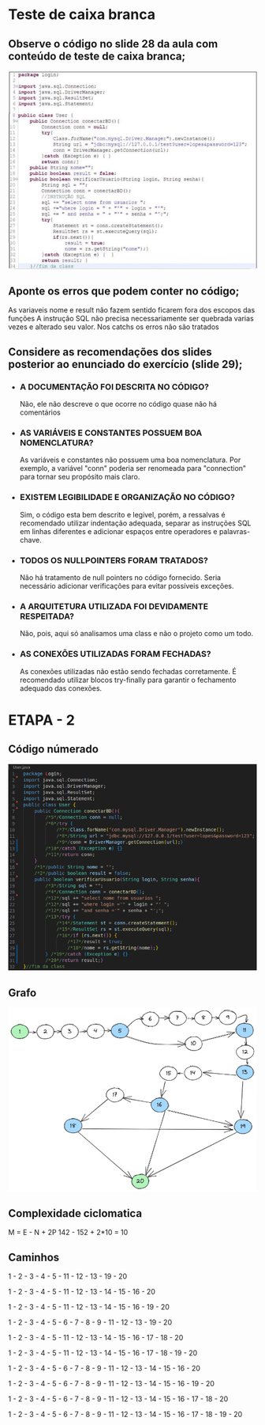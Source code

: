 # Teste de caixa branca

## Observe o código no slide 28 da aula com conteúdo de teste de caixa branca;
[![N|Code](https://github.com/douglads/teste-caixa-branca/blob/main/code.JPG?raw=true)](https://github.com/douglads/teste-caixa-branca)
## Aponte os erros que podem conter no código;
As variaveis nome e result não fazem sentido ficarem fora dos escopos das funções
A instrução SQL não precisa necessariamente ser quebrada varias vezes e alterado seu valor.
Nos catchs os erros não são tratados

## Considere as recomendações dos slides posterior ao enunciado do exercício (slide 29);

- ### A DOCUMENTAÇÃO FOI DESCRITA NO CÓDIGO?
    Não, ele não descreve o que ocorre no código quase não há comentários
- ### AS VARIÁVEIS E CONSTANTES POSSUEM BOA NOMENCLATURA?
    As variáveis e constantes não possuem uma boa nomenclatura. Por exemplo, a variável "conn" poderia ser renomeada para "connection" para tornar seu propósito mais claro.
- ### EXISTEM LEGIBILIDADE E ORGANIZAÇÃO NO CÓDIGO?
    Sim, o código esta bem descrito e legivel, porém, a ressalvas é recomendado utilizar indentação adequada, separar as instruções SQL em linhas diferentes e adicionar espaços entre operadores e palavras-chave.
- ### TODOS OS NULLPOINTERS FORAM TRATADOS?
    Não há tratamento de null pointers no código fornecido. Seria necessário adicionar verificações para evitar possíveis exceções.
- ### A ARQUITETURA UTILIZADA FOI DEVIDAMENTE RESPEITADA?
    Não, pois, aqui só analisamos uma class e não o projeto como um todo.
- ### AS CONEXÕES UTILIZADAS FORAM FECHADAS?
    As conexões utilizadas não estão sendo fechadas corretamente. É recomendado utilizar blocos try-finally para garantir o fechamento adequado das conexões.

# ETAPA - 2
## Código númerado
[![N|Code](https://github.com/douglads/teste-caixa-branca/blob/ETAPA-2/code.png?raw=true)](https://github.com/douglads/teste-caixa-branca)

## Grafo
[![N|Code](https://github.com/douglads/teste-caixa-branca/blob/ETAPA-2/grafo.png?raw=true)](https://github.com/douglads/teste-caixa-branca)
## Complexidade ciclomatica
M = E - N + 2P
142 - 152 + 2*10 = 10

## Caminhos
  1 - 2 - 3 - 4 - 5 - 11 - 12 - 13 - 19 - 20 
  
  1 - 2 - 3 - 4 - 5 - 11 - 12 - 13 - 14 - 15 - 16 - 20 
  
  1 - 2 - 3 - 4 - 5 - 11 - 12 - 13 - 14 - 15 - 16 - 19 - 20 
  
  1 - 2 - 3 - 4 - 5 - 6 - 7 - 8 - 9 - 11 - 12 - 13 - 19 - 20 
  
  1 - 2 - 3 - 4 - 5 - 11 - 12 - 13 - 14 - 15 - 16 - 17 - 18 - 20 
  
  1 - 2 - 3 - 4 - 5 - 11 - 12 - 13 - 14 - 15 - 16 - 17 - 18 - 19 - 20 
  
  1 - 2 - 3 - 4 - 5 - 6 - 7 - 8 - 9 - 11 - 12 - 13 - 14 - 15 - 16 - 20 
  
  1 - 2 - 3 - 4 - 5 - 6 - 7 - 8 - 9 - 11 - 12 - 13 - 14 - 15 - 16 - 19 - 20 
  
  1 - 2 - 3 - 4 - 5 - 6 - 7 - 8 - 9 - 11 - 12 - 13 - 14 - 15 - 16 - 17 - 18 - 20 
  
  1 - 2 - 3 - 4 - 5 - 6 - 7 - 8 - 9 - 11 - 12 - 13 - 14 - 15 - 16 - 17 - 18 - 19 - 20
